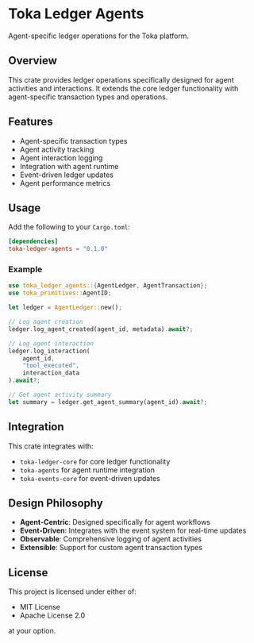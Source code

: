 # Toka Ledger Agents

Agent-specific ledger operations for the Toka platform.

## Overview

This crate provides ledger operations specifically designed for agent activities and interactions. It extends the core ledger functionality with agent-specific transaction types and operations.

## Features

- Agent-specific transaction types
- Agent activity tracking
- Agent interaction logging
- Integration with agent runtime
- Event-driven ledger updates
- Agent performance metrics

## Usage

Add the following to your `Cargo.toml`:

```toml
[dependencies]
toka-ledger-agents = "0.1.0"
```

### Example

```rust
use toka_ledger_agents::{AgentLedger, AgentTransaction};
use toka_primitives::AgentID;

let ledger = AgentLedger::new();

// Log agent creation
ledger.log_agent_created(agent_id, metadata).await?;

// Log agent interaction
ledger.log_interaction(
    agent_id,
    "tool_executed",
    interaction_data
).await?;

// Get agent activity summary
let summary = ledger.get_agent_summary(agent_id).await?;
```

## Integration

This crate integrates with:
- `toka-ledger-core` for core ledger functionality
- `toka-agents` for agent runtime integration
- `toka-events-core` for event-driven updates

## Design Philosophy

- **Agent-Centric**: Designed specifically for agent workflows
- **Event-Driven**: Integrates with the event system for real-time updates
- **Observable**: Comprehensive logging of agent activities
- **Extensible**: Support for custom agent transaction types

## License

This project is licensed under either of:
- MIT License
- Apache License 2.0

at your option. 